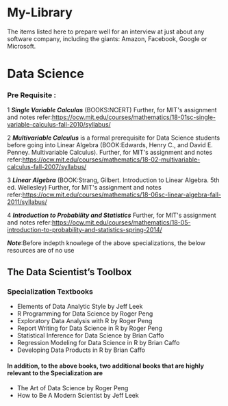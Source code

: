 # My-Library
The items listed here to prepare well for an interview at just about any software company, including the giants: Amazon, Facebook, Google or Microsoft.

# Data Science
### Pre Requisite :
1 ***Single Variable Calculas*** (BOOKS:NCERT)
Further, for MIT's assignment and notes refer:https://ocw.mit.edu/courses/mathematics/18-01sc-single-variable-calculus-fall-2010/syllabus/

2  ***Multivariable Calculus*** is a formal prerequisite for Data Science students before going into  Linear Algebra
(BOOK:Edwards, Henry C., and David E. Penney. Multivariable Calculus).
Further, for MIT's assignment and notes refer:https://ocw.mit.edu/courses/mathematics/18-02-multivariable-calculus-fall-2007/syllabus/

3 ***Linear Algebra*** (BOOK:Strang, Gilbert. Introduction to Linear Algebra. 5th ed. Wellesley)
Further, for MIT's assignment and notes refer:https://ocw.mit.edu/courses/mathematics/18-06sc-linear-algebra-fall-2011/syllabus/

4 ***Introduction to Probability and Statistics*** 
Further, for MIT's assignment and notes refer:https://ocw.mit.edu/courses/mathematics/18-05-introduction-to-probability-and-statistics-spring-2014/

***Note***:Before indepth knowlege of the above specializations, the below resources are of no use 

## The Data Scientist’s Toolbox
### Specialization Textbooks

* Elements of Data Analytic Style by Jeff Leek
* R Programming for Data Science by Roger Peng
* Exploratory Data Analysis with R by Roger Peng
* Report Writing for Data Science in R by Roger Peng
* Statistical Inference for Data Science by Brian Caffo
* Regression Modeling for Data Science in R by Brian Caffo
* Developing Data Products in R by Brian Caffo

#### In addition, to the above books, two additional books that are highly relevant to the Specialization are

* The Art of Data Science by Roger Peng
* How to Be A Modern Scientist by Jeff Leek
